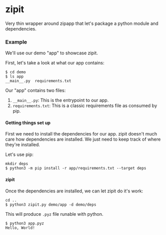 # zipit

Very thin wrapper around zipapp that let's package a python module and dependencies.

### Example
We'll use our demo "app" to showcase zipit.

First, let's take a look at what our app contains:
```
$ cd demo
$ ls app
__main__.py  requirements.txt
```

Our "app" contains two files:
1. `__main__.py`: This is the entrypoint to our app.
2. `requirements.txt`: This is a classic requirements file as consumed by pip.

#### Getting things set up
First we need to install the dependencies for our app. zipit doesn't much care how dependencies are installed. We just need to keep track of where they're installed.

Let's use pip:
```
mkdir deps
$ python3 -m pip install -r app/requirements.txt --target deps
```

#### zipit
Once the dependencies are installed, we can let zipit do it's work:
```
cd ..
$ python3 zipit.py demo/app -d demo/deps
```

This will produce `.pyz` file runable with python.
```
$ python3 app.pyz
Hello, World!
```